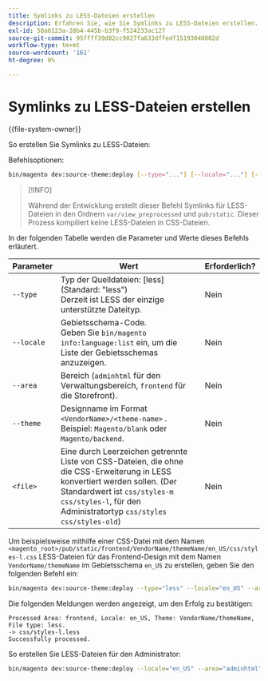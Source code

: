 ```yaml
---
title: Symlinks zu LESS-Dateien erstellen
description: Erfahren Sie, wie Sie Symlinks zu LESS-Dateien erstellen.
exl-id: 58a6123a-28b4-445b-b3f9-f524233ac127
source-git-commit: 95ffff39d82cc9027fa633dffedf15193040802d
workflow-type: tm+mt
source-wordcount: '161'
ht-degree: 0%

---
```


# Symlinks zu LESS-Dateien erstellen

{{file-system-owner}}

So erstellen Sie Symlinks zu LESS-Dateien:

Befehlsoptionen:

```bash
bin/magento dev:source-theme:deploy [--type="..."] [--locale="..."] [--area="..."] [--theme="..."] [file1] ... [fileN]
```

>[!INFO]
>
>Während der Entwicklung erstellt dieser Befehl Symlinks für LESS-Dateien in den Ordnern `var/view_preprocessed` und `pub/static`. Dieser Prozess kompiliert keine LESS-Dateien in CSS-Dateien.

In der folgenden Tabelle werden die Parameter und Werte dieses Befehls erläutert.

| Parameter | Wert | Erforderlich? |
| --------- | ----- | --------- |
| `--type` | Typ der Quelldateien: [less] (Standard: &quot;less&quot;)<br>Derzeit ist LESS der einzige unterstützte Dateityp. | Nein |
| `--locale` | Gebietsschema-Code.<br>Geben Sie `bin/magento info:language:list` ein, um die Liste der Gebietsschemas anzuzeigen. | Nein |
| `--area` | Bereich (`adminhtml` für den Verwaltungsbereich, `frontend` für die Storefront). | Nein |
| `--theme` | Designname im Format `<VendorName>/<theme-name>` . Beispiel: `Magento/blank` oder `Magento/backend`. | Nein |
| `<file>` | Eine durch Leerzeichen getrennte Liste von CSS-Dateien, die ohne die CSS-Erweiterung in LESS konvertiert werden sollen. (Der Standardwert ist `css/styles-m css/styles-l`, für den Administratortyp `css/styles css/styles-old`) | Nein |

Um beispielsweise mithilfe einer CSS-Datei mit dem Namen `<magento_root>/pub/static/frontend/VendorName/themeName/en_US/css/styles-l.css` LESS-Dateien für das Frontend-Design mit dem Namen `VendorName/themeName` im Gebietsschema `en_US` zu erstellen, geben Sie den folgenden Befehl ein:

```bash
bin/magento dev:source-theme:deploy --type="less" --locale="en_US" --area="frontend" --theme="VendorName/themeName" css/styles-l
```

Die folgenden Meldungen werden angezeigt, um den Erfolg zu bestätigen:

```terminal
Processed Area: frontend, Locale: en_US, Theme: VendorName/themeName, File type: less.
-> css/styles-l.less
Successfully processed.
```

So erstellen Sie LESS-Dateien für den Administrator:

```bash
bin/magento dev:source-theme:deploy --locale="en_US" --area="adminhtml" --theme="Magento/backend" css/styles css/styles-old
```
